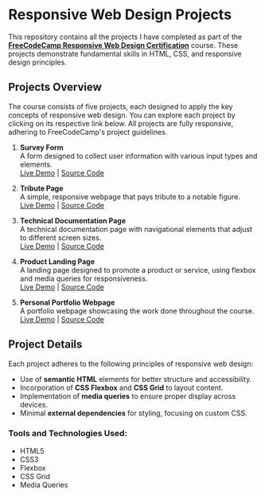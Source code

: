 # Responsive Web Design Projects

This repository contains all the projects I have completed as part of the **[FreeCodeCamp Responsive Web Design Certification](https://www.freecodecamp.org/learn/)** course. These projects demonstrate fundamental skills in HTML, CSS, and responsive design principles.

## Projects Overview

The course consists of five projects, each designed to apply the key concepts of responsive web design. You can explore each project by clicking on its respective link below. All projects are fully responsive, adhering to FreeCodeCamp's project guidelines.

1. **Survey Form**  
   A form designed to collect user information with various input types and elements.  
   [Live Demo]() | [<a href="https://github.com/Kelv48/FreeCodeCamp-Responsive-Web-Course/tree/main/Survey%20Form">Source Code</a>](#)

2. **Tribute Page**  
   A simple, responsive webpage that pays tribute to a notable figure.  
   [Live Demo](#) | [Source Code](#)

3. **Technical Documentation Page**  
   A technical documentation page with navigational elements that adjust to different screen sizes.  
   [Live Demo](#) | [Source Code](#)

4. **Product Landing Page**  
   A landing page designed to promote a product or service, using flexbox and media queries for responsiveness.  
   [Live Demo](#) | [Source Code](#)
   
5. **Personal Portfolio Webpage**  
   A portfolio webpage showcasing the work done throughout the course.  
   [Live Demo](#) | [Source Code](#)

## Project Details

Each project adheres to the following principles of responsive web design:
- Use of **semantic HTML** elements for better structure and accessibility.
- Incorporation of **CSS Flexbox** and **CSS Grid** to layout content.
- Implementation of **media queries** to ensure proper display across devices.
- Minimal **external dependencies** for styling, focusing on custom CSS.

### Tools and Technologies Used:
- HTML5
- CSS3
- Flexbox
- CSS Grid
- Media Queries
